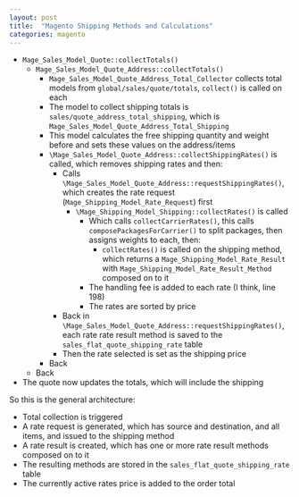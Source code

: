```yaml
---
layout: post
title:  "Magento Shipping Methods and Calculations"
categories: magento
---
```


- `Mage_Sales_Model_Quote::collectTotals()`
    - `Mage_Sales_Model_Quote_Address::collectTotals()`
        - `Mage_Sales_Model_Quote_Address_Total_Collector` collects total models from `global/sales/quote/totals`, `collect()` is called on each
        - The model to collect shipping totals is `sales/quote_address_total_shipping`, which is `Mage_Sales_Model_Quote_Address_Total_Shipping`
        - This model calculates the free shipping quantity and weight before and sets these values on the address/items
        - `\Mage_Sales_Model_Quote_Address::collectShippingRates()` is called, which removes shipping rates and then:
            - Calls `\Mage_Sales_Model_Quote_Address::requestShippingRates()`, which creates the rate request (`Mage_Shipping_Model_Rate_Request`) first
                - `\Mage_Shipping_Model_Shipping::collectRates()` is called
                    - Which calls `collectCarrierRates()`, this calls `composePackagesForCarrier()` to split packages, then assigns weights to each, then:
                        - `collectRates()` is called on the shipping method, which returns a `Mage_Shipping_Model_Rate_Result` with `Mage_Shipping_Model_Rate_Result_Method` composed on to it
                    - The handling fee is added to each rate (I think, line 198)
                    - The rates are sorted by price
            - Back in `\Mage_Sales_Model_Quote_Address::requestShippingRates()`, each rate rate result method is saved to the `sales_flat_quote_shipping_rate` table
            - Then the rate selected is set as the shipping price
        - Back
    - Back
- The quote now updates the totals, which will include the shipping

So this is the general architecture:

- Total collection is triggered
- A rate request is generated, which has source and destination, and all items, and issued to the shipping method
- A rate result is created, which has one or more rate result methods composed on to it
- The resulting methods are stored in the `sales_flat_quote_shipping_rate` table
- The currently active rates price is added to the order total
